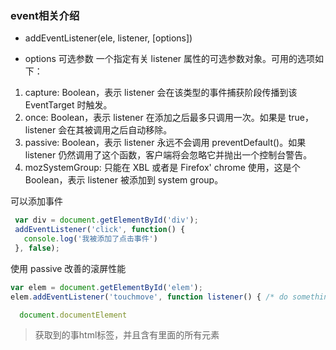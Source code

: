 ### event相关介绍

- addEventListener(ele, listener, [options])

 - options 可选参数
一个指定有关 listener 属性的可选参数对象。可用的选项如下：
  1. capture:  Boolean，表示 listener 会在该类型的事件捕获阶段传播到该 EventTarget 时触发。
  2. once:  Boolean，表示 listener 在添加之后最多只调用一次。如果是 true， listener 会在其被调用之后自动移除。
  3. passive: Boolean，表示 listener 永远不会调用 preventDefault()。如果 listener 仍然调用了这个函数，客户端将会忽略它并抛出一个控制台警告。
  4. mozSystemGroup: 只能在 XBL 或者是 Firefox' chrome 使用，这是个 Boolean，表示 listener 被添加到 system group。

可以添加事件
```js
 var div = document.getElementById('div');
 addEventListener('click', function() {
   console.log('我被添加了点击事件')
 }, false);

```

使用 passive 改善的滚屏性能
```js
var elem = document.getElementById('elem'); 
elem.addEventListener('touchmove', function listener() { /* do something */ }, { passive: true });
```

```js
  document.documentElement
```
> 获取到的事html标签，并且含有里面的所有元素
